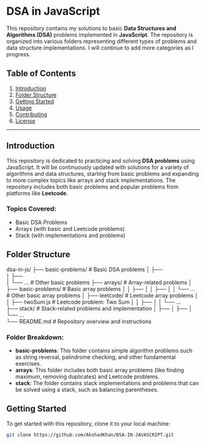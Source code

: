 # DSA in JavaScript

This repository contains my solutions to basic **Data Structures and Algorithms (DSA)** problems implemented in **JavaScript**. The repository is organized into various folders representing different types of problems and data structure implementations. I will continue to add more categories as I progress.

## Table of Contents

1. [Introduction](#introduction)
2. [Folder Structure](#folder-structure)
3. [Getting Started](#getting-started)
4. [Usage](#usage)
5. [Contributing](#contributing)
6. [License](#license)

---

## Introduction

This repository is dedicated to practicing and solving **DSA problems** using JavaScript. It will be continuously updated with solutions for a variety of algorithms and data structures, starting from basic problems and expanding to more complex topics like arrays and stack implementations. The repository includes both basic problems and popular problems from platforms like **Leetcode**.

### Topics Covered:
- Basic DSA Problems
- Arrays (with basic and Leetcode problems)
- Stack (with implementations and problems)

## Folder Structure

dsa-in-js/
├── basic-problems/                  # Basic DSA problems
│   ├──                              
│   ├──                              
│   └── ...                           # Other basic problems
├── arrays/                          # Array-related problems
│   ├── basic-problems/              # Basic array problems
│   │   ├── 
│   │   ├── 
│   │   └── ...                      # Other basic array problems
│   ├── leetcode/                    # Leetcode array problems
│   │   ├── twoSum.js                # Leetcode problem: Two Sum
│   │   ├── 
│   │   └── ...                      
├── stack/                           # Stack-related problems and implementation
│   ├── 
│   ├── 
│   └── ...                           
└── README.md                        # Repository overview and instructions


### Folder Breakdown:
- **basic-problems**: This folder contains simple algorithm problems such as string reversal, palindrome checking, and other fundamental exercises.
- **arrays**: This folder includes both basic array problems (like finding maximum, removing duplicates) and Leetcode problems.
- **stack**: The folder contains stack implementations and problems that can be solved using a stack, such as balancing parentheses.

## Getting Started

To get started with this repository, clone it to your local machine:

```bash
git clone https://github.com/AkshadKhan/DSA-IN-JAVASCRIPT.git
